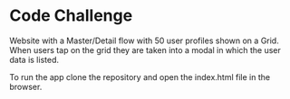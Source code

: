 # Code Challenge

Website with a Master/Detail flow with 50 user profiles shown on a Grid.
When users tap on the grid they are taken into a modal in which the user data is listed.

To run the app clone the repository and open the index.html file in the browser.
